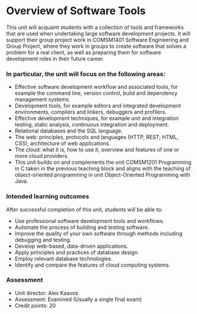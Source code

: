 # Overview of Software Tools

This unit will acquaint students with a collection of tools and frameworks that are used when undertaking large software development projects. It will support their group project work in COMSM1401 Software Engineering and Group Project, where they work in groups to create software that solves a problem for a real client, as well as preparing them for software development roles in their future career.

### In particular, the unit will focus on the following areas:

- Effective software development workflow and associated tools, for example the command line, version control, build and dependency management systems.
- Development tools, for example editors and integrated development environments, compilers and linkers, debuggers and profilers.
- Effective development techniques, for example unit and integration testing, static analysis, continuous integration and deployment.
- Relational databases and the SQL language.
- The web: principles, protocols and languages (HTTP, REST; HTML, CSS), architecture of web applications.
- The cloud: what it is, how to use it, overview and features of one or more cloud providers.
- This unit builds on and complements the unit COMSM1201 Programming in C taken in the previous teaching block and aligns with the teaching of object-oriented programming in unit Object-Oriented Programming with Java.

### Intended learning outcomes  
After successful completion of this unit, students will be able to:

- Use professional software development tools and workflows.
- Automate the process of building and testing software.
- Improve the quality of your own software through methods including debugging and testing.
- Develop web-based, data-driven applications.
- Apply principles and practices of database design.
- Employ relevant database technologies.
- Identify and compare the features of cloud computing systems.


### Assessment
- Unit director: Alex Kaavos
- Assessment: Examined (Usually a single final exam)
- Credit points: 20
